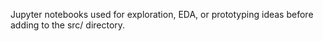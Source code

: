 Jupyter notebooks used for exploration, EDA, or prototyping ideas before adding to the src/ directory.
